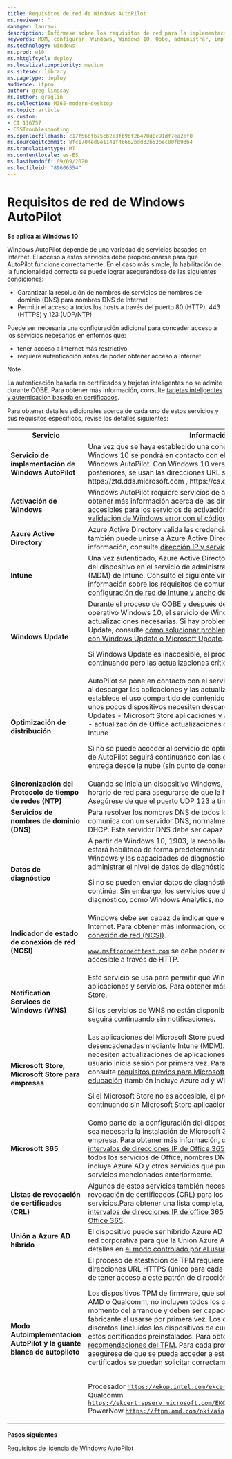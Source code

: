 ```yaml
---
title: Requisitos de red de Windows AutoPilot
ms.reviewer: ''
manager: laurawi
description: Infórmese sobre los requisitos de red para la implementación de Windows AutoPilot.
keywords: MDM, configurar, Windows, Windows 10, Oobe, administrar, implementar, AutoPilot, ZTD, cero-Touch, Partner, msfb, Intune
ms.technology: windows
ms.prod: w10
ms.mktglfcycl: deploy
ms.localizationpriority: medium
ms.sitesec: library
ms.pagetype: deploy
audience: itpro
author: greg-lindsay
ms.author: greglin
ms.collection: M365-modern-desktop
ms.topic: article
ms.custom:
- CI 116757
- CSSTroubleshooting
ms.openlocfilehash: c17f56bfb75cb2e3fb96f2b470d0c91df7ea2ef0
ms.sourcegitcommit: 8fc1704ed0e1141f46662bdd32b52bec00fb93b4
ms.translationtype: MT
ms.contentlocale: es-ES
ms.lasthandoff: 09/09/2020
ms.locfileid: "89606554"
---
```

# <a name="windows-autopilot-networking-requirements"></a>Requisitos de red de Windows AutoPilot

**Se aplica a: Windows 10**

Windows AutoPilot depende de una variedad de servicios basados en Internet. El acceso a estos servicios debe proporcionarse para que AutoPilot funcione correctamente. En el caso más simple, la habilitación de la funcionalidad correcta se puede lograr asegurándose de las siguientes condiciones:

- Garantizar la resolución de nombres de servicios de nombres de dominio (DNS) para nombres DNS de Internet
- Permitir el acceso a todos los hosts a través del puerto 80 (HTTP), 443 (HTTPS) y 123 (UDP/NTP)

Puede ser necesaria una configuración adicional para conceder acceso a los servicios necesarios en entornos que:
- tener acceso a Internet más restrictivo.
- requiere autenticación antes de poder obtener acceso a Internet. 

> [!NOTE]
> La autenticación basada en certificados y tarjetas inteligentes no se admite durante OOBE. Para obtener más información, consulte [tarjetas inteligentes y autenticación basada en certificados](/azure/active-directory/devices/azureadjoin-plan#smartcards-and-certificate-based-authentication).

Para obtener detalles adicionales acerca de cada uno de estos servicios y sus requisitos específicos, revise los detalles siguientes:

<table><th>Servicio<th>Información
<tr><td><b>Servicio de implementación de Windows AutoPilot<b><td>Una vez que se haya establecido una conexión de red, cada dispositivo de Windows 10 se pondrá en contacto con el servicio de implementación de Windows AutoPilot. Con Windows 10 versión 1903 y versiones posteriores, se usan las direcciones URL siguientes: https://ztd.dds.microsoft.com , https://cs.dds.microsoft.com . <br>

<tr><td><b>Activación de Windows<b><td>Windows AutoPilot requiere servicios de activación de Windows. Para obtener más información acerca de las direcciones URL que deben ser accesibles para los servicios de activación, consulte <a href="https://support.microsoft.com/help/921471/windows-activation-or-validation-fails-with-error-code-0x8004fe33">activación o validación de Windows error con el código de error 0x8004FE33</a>.<br>

<tr><td><b>Azure Active Directory<b><td>Azure Active Directory valida las credenciales de usuario y el dispositivo también puede unirse a Azure Active Directory. Para obtener más información, consulte <a href="https://docs.microsoft.com/office365/enterprise/office-365-ip-web-service">dirección IP y servicio Web de URL 365 de Office</a>.
<tr><td><b>Intune<b><td>Una vez autenticado, Azure Active Directory desencadenará la inscripción del dispositivo en el servicio de administración de dispositivos móviles (MDM) de Intune. Consulte el siguiente vínculo para obtener más información sobre los requisitos de comunicación de red: <a href="https://docs.microsoft.com/intune/network-bandwidth-use#network-communication-requirements">requisitos de configuración de red de Intune y ancho de banda</a>.
<tr><td><b>Windows Update<b><td>Durante el proceso de OOBE y después de la configuración del sistema operativo Windows 10, el servicio de Windows Update recupera las actualizaciones necesarias. Si hay problemas para conectarse a Windows Update, consulte <a href="https://support.microsoft.com/help/818018/how-to-solve-connection-problems-concerning-windows-update-or-microsof">cómo solucionar problemas de conexión relacionados con Windows Update o Microsoft Update</a>.<br>

Si Windows Update es inaccesible, el proceso de AutoPilot seguirá continuando pero las actualizaciones críticas no estarán disponibles.

<tr><td><b>Optimización de distribución<b><td>AutoPilot se pone en contacto con el servicio de <a href="/windows/deployment/update/waas-delivery-optimization">optimización de entrega</a> al descargar las aplicaciones y las actualizaciones. Este contacto establece el uso compartido de contenido punto a punto para que solo unos pocos dispositivos necesiten descargarlo desde Internet.
- Windows Updates - Microsoft Store aplicaciones y actualizaciones de aplicaciones - actualización de Office actualizaciones de - aplicaciones de Win32 de Intune<br>

Si no se puede acceder al servicio de optimización de entrega, el proceso de AutoPilot seguirá continuando con las descargas de optimización de entrega desde la nube (sin punto de conexión).

<tr><td><b>Sincronización del Protocolo de tiempo de redes (NTP)<b><td>Cuando se inicia un dispositivo Windows, se comunica con un servidor horario de red para asegurarse de que la hora del dispositivo sea correcta. Asegúrese de que el puerto UDP 123 a time.windows.com sea accesible.
<tr><td><b>Servicios de nombres de dominio (DNS)<b><td>Para resolver los nombres DNS de todos los servicios, el dispositivo se comunica con un servidor DNS, normalmente proporcionado a través de DHCP. Este servidor DNS debe ser capaz de resolver nombres de Internet.
<tr><td><b>Datos de diagnóstico<b><td>A partir de Windows 10, 1903, la recopilación de datos de diagnóstico estará habilitada de forma predeterminada. Para deshabilitar el análisis de Windows y las capacidades de diagnóstico relacionadas, consulte <a href="https://docs.microsoft.com/windows/privacy/configure-windows-diagnostic-data-in-your-organization#manage-enterprise-diagnostic-data-level">administrar el nivel de datos de diagnóstico empresarial</a>.<br>

Si no se pueden enviar datos de diagnóstico, el proceso de AutoPilot continúa. Sin embargo, los servicios que dependen de datos de diagnóstico, como Windows Analytics, no funcionarán.
<tr><td><b>Indicador de estado de conexión de red (NCSI)<b><td>Windows debe ser capaz de indicar que el dispositivo puede acceder a Internet. Para obtener más información, consulte <a href="https://docs.microsoft.com/windows/privacy/manage-connections-from-windows-operating-system-components-to-microsoft-services#14-network-connection-status-indicator">indicador de estado de conexión de red (NCSI)</a>.

<code>www.msftconnecttest.com</code> se debe poder resolver a través de DNS y estar accesible a través de HTTP.
<tr><td><b>Notification Services de Windows (WNS)<b><td>Este servicio se usa para permitir que Windows reciba notificaciones de aplicaciones y servicios. Para obtener más información, vea <a href="https://docs.microsoft.com/windows/privacy/manage-connections-from-windows-operating-system-components-to-microsoft-services#26-microsoft-store">Microsoft Store</a>.<br>

Si los servicios de WNS no están disponibles, el proceso de AutoPilot seguirá continuando sin notificaciones.
<tr><td><b>Microsoft Store, Microsoft Store para empresas<b><td>Las aplicaciones del Microsoft Store pueden insertarse en el dispositivo, desencadenadas mediante Intune (MDM).También es posible que se necesiten actualizaciones de aplicaciones y otras aplicaciones cuando el usuario inicia sesión por primera vez. Para obtener más información, consulte <a href="/microsoft-store/prerequisites-microsoft-store-for-business">requisitos previos para Microsoft Store para empresas y educación</a> (también incluye Azure ad y Windows Notification Services).<br>

Si el Microsoft Store no es accesible, el proceso de AutoPilot seguirá continuando sin Microsoft Store aplicaciones.

<tr><td><b>Microsoft 365<b><td>Como parte de la configuración del dispositivo de Intune, es posible que sea necesaria la instalación de Microsoft 365 aplicaciones para la empresa. Para obtener más información, consulte <a href="https://support.office.com/article/Office-365-URLs-and-IP-address-ranges-8548a211-3fe7-47cb-abb1-355ea5aa88a2">direcciones URL e intervalos de direcciones IP de Office 365</a>. En este artículo se incluyen todos los servicios de Office, nombres DNS y direcciones IP. También incluye Azure AD y otros servicios que pueden superponerse con los servicios mencionados anteriormente.
<tr><td><b>Listas de revocación de certificados (CRL)<b><td>Algunos de estos servicios también necesitarán comprobar las listas de revocación de certificados (CRL) para los certificados que se usan en los servicios.Para obtener una lista completa, consulte <a href="https://support.office.com/article/Office-365-URLs-and-IP-address-ranges-8548a211-3fe7-47cb-abb1-355ea5aa88a2#bkmk_crl">direcciones URL e intervalos de direcciones IP de office 365</a> y <a href="https://aka.ms/o365chains">cadenas de certificados de Office 365</a>.
<tr><td><b>Unión a Azure AD híbrido<b><td>El dispositivo puede ser híbrido Azure AD Unido. El equipo debe estar en la red corporativa para que la Unión Azure AD híbrida funcione. Ver los detalles en <a href="user-driven.md#user-driven-mode-for-hybrid-azure-active-directory-join">el modo controlado por el usuario de Windows AutoPilot</a>
<tr><td><b>Modo Autoimplementación AutoPilot y la guante blanca de autopiloto<b><td>
El proceso de atestación de TPM requiere acceso a un conjunto de direcciones URL HTTPS (único para cada proveedor de TPM).  Asegúrese de tener acceso a este patrón de dirección URL: *. microsoftaik.azure.net
 
Los dispositivos TPM de firmware, que solo son proporcionados por Intel, AMD o Qualcomm, no incluyen todos los certificados necesarios en el momento del arranque y deben ser capaces de recuperarlos del fabricante al usarse por primera vez. Los dispositivos con chips de TPM discretos (incluidos los dispositivos de cualquier otro fabricante) incluyen estos certificados preinstalados. Para obtener más información, vea <a href="https://docs.microsoft.com/windows/security/information-protection/tpm/tpm-recommendations">recomendaciones del TPM</a>. Para cada proveedor de TPM de firmware, asegúrese de que se pueda acceder a estas direcciones URL para que los certificados se puedan solicitar correctamente: 

 <br>Procesador <code>https://ekop.intel.com/ekcertservice</code>
 <br>Qualcomm <code>https://ekcert.spserv.microsoft.com/EKCertificate/GetEKCertificate/v1</code>
 <br>PowerNow <code>https://ftpm.amd.com/pki/aia</code>

</table>

**Pasos siguientes**

[Requisitos de licencia de Windows AutoPilot](licensing-requirements.md)
